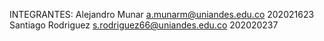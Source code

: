 INTEGRANTES:
Alejandro Munar a.munarm@uniandes.edu.co 202021623
Santiago Rodriguez s.rodriguez66@uniandes.edu.co 202020237
